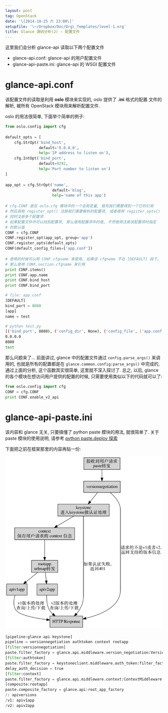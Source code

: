 ```yaml
---
layout: post
tag: OpenStack
date: '\[2014-10-25 六 23:00\]'
setupfile: '\~/Dropbox/Doc/Org\_Templates/level-1.org'
title: Glance 源码分析(2) – 配置文件
---
```


这里我们会分析 glance-api 读取以下两个配置文件

-   glance-api.conf: glance-api 的用户配置文件
-   glance-api-paste.ini: glance-api 的 WSGI 配置文件

glance-api.conf
===============

该配置文件的读取是利用 **oslo** 模块来实现的, oslo 提供了 **.ini**
格式的配置 文件的解析, 被所有 OpenStack 模块用来解析配置文件.

oslo 的用法很简单, 下面举个简单的例子:

``` python
from oslo.config import cfg

default_opts = [
    cfg.StrOpt('bind_host',
               default='0.0.0.0',
               help='IP address to listen on'),
    cfg.IntOpt('bind_port',
               default=9292,
               help='Port number to listen on')
]

app_opt = cfg.StrOpt('name',
                     default='blog',
                     help='name of this app')

# cfg.CONF 是在 oslo.cfg 模块中的一个全局变量, 首先我们需要得到一个它的引用
# 然后调用 register_opt() 注册我们需要解析的配置项, 或者使用 register_opts()
# 同时注册多个配置项
# 如果配置文件中可以找到配置项, 那么使用配置项中的值, 不然使用注册该配置项时指定
# 的默认值
CONF = cfg.CONF
CONF.register_opt(app_opt, group='app')
CONF.register_opts(default_opts)
CONF(default_config_files=['app.conf'])

# 使用的时候可以用 CONF.cfgname 来使用, 如果该 cfgname 不在 [DEFAULT] 段下,
# 那么使用 CONF.section.cfgname 来引用
print CONF.items()
print CONF.app.name
print CONF.bind_host
print CONF.bind_port
```

``` python
# file: app.conf
[DEFAULT]
bind_port = 8080
[app]
name = test
```

``` bash
# python test.py 
[('bind_port', 8080), ('config_dir', None), ('config_file', ['app.conf']), ('bind_host', '0.0.0.0'), ('app', <oslo.config.cfg.GroupAttr object at 0x7fa4a3d75c50>)]
0.0.0.0
8080
test
```

那么问题来了… 前面讲过, glance 中的配置文件通过 `config.parse_args()`
来调用的, 也就是所有的配置都是在 `glance.common.config:parse_args()`
中完成的, 通过上面的分析, 这个函数其实很简单, 这里就不深入探讨了. 总之,
以后, glance 的各个模块在想访问用户提供的配置的时候,
只需要使用类似以下的代码就可以了:

``` python
from oslo.config import cfg
CONF = cfg.CONF
print CONF.enable_v2_api
```

glance-api-paste.ini
====================

该内容和 glance 无关, 只要搞懂了 python paste 模块的用法, 就很简单了.
关于 paste 模块的使用说明, 请参考 [python paste.deploy
探索](http://mathslinux.org/?p%3D596)

下面把之前在框架那里的内容再贴一份:

![](/images/posts/OpenStack/glance_source_1.png)

``` python
[pipeline:glance-api-keystone]
pipeline = versionnegotiation authtoken context rootapp
[filter:versionnegotiation]
paste.filter_factory = glance.api.middleware.version_negotiation:VersionNegotiationFilter.factory
[filter:authtoken]
paste.filter_factory = keystoneclient.middleware.auth_token:filter_factory
delay_auth_decision = true
[filter:context]
paste.filter_factory = glance.api.middleware.context:ContextMiddleware.factory
[composite:rootapp]
paste.composite_factory = glance.api:root_app_factory
/: apiversions
/v1: apiv1app
/v2: apiv2app
```
